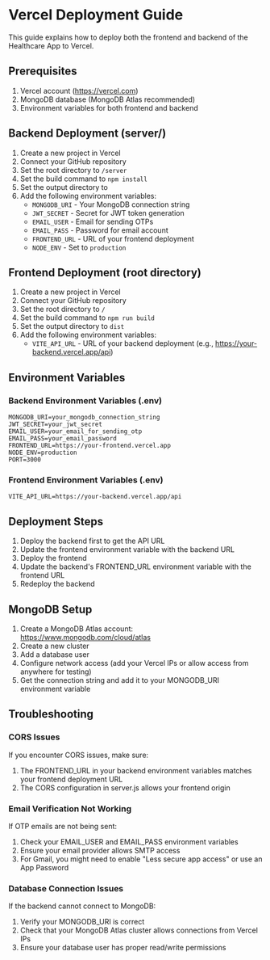 # Vercel Deployment Guide

This guide explains how to deploy both the frontend and backend of the Healthcare App to Vercel.

## Prerequisites

1. Vercel account (https://vercel.com)
2. MongoDB database (MongoDB Atlas recommended)
3. Environment variables for both frontend and backend

## Backend Deployment (server/)

1. Create a new project in Vercel
2. Connect your GitHub repository
3. Set the root directory to `/server`
4. Set the build command to `npm install`
5. Set the output directory to ` `
6. Add the following environment variables:
   - `MONGODB_URI` - Your MongoDB connection string
   - `JWT_SECRET` - Secret for JWT token generation
   - `EMAIL_USER` - Email for sending OTPs
   - `EMAIL_PASS` - Password for email account
   - `FRONTEND_URL` - URL of your frontend deployment
   - `NODE_ENV` - Set to `production`

## Frontend Deployment (root directory)

1. Create a new project in Vercel
2. Connect your GitHub repository
3. Set the root directory to `/`
4. Set the build command to `npm run build`
5. Set the output directory to `dist`
6. Add the following environment variables:
   - `VITE_API_URL` - URL of your backend deployment (e.g., https://your-backend.vercel.app/api)

## Environment Variables

### Backend Environment Variables (.env)

```env
MONGODB_URI=your_mongodb_connection_string
JWT_SECRET=your_jwt_secret
EMAIL_USER=your_email_for_sending_otp
EMAIL_PASS=your_email_password
FRONTEND_URL=https://your-frontend.vercel.app
NODE_ENV=production
PORT=3000
```

### Frontend Environment Variables (.env)

```env
VITE_API_URL=https://your-backend.vercel.app/api
```

## Deployment Steps

1. Deploy the backend first to get the API URL
2. Update the frontend environment variable with the backend URL
3. Deploy the frontend
4. Update the backend's FRONTEND_URL environment variable with the frontend URL
5. Redeploy the backend

## MongoDB Setup

1. Create a MongoDB Atlas account: https://www.mongodb.com/cloud/atlas
2. Create a new cluster
3. Add a database user
4. Configure network access (add your Vercel IPs or allow access from anywhere for testing)
5. Get the connection string and add it to your MONGODB_URI environment variable

## Troubleshooting

### CORS Issues
If you encounter CORS issues, make sure:
1. The FRONTEND_URL in your backend environment variables matches your frontend deployment URL
2. The CORS configuration in server.js allows your frontend origin

### Email Verification Not Working
If OTP emails are not being sent:
1. Check your EMAIL_USER and EMAIL_PASS environment variables
2. Ensure your email provider allows SMTP access
3. For Gmail, you might need to enable "Less secure app access" or use an App Password

### Database Connection Issues
If the backend cannot connect to MongoDB:
1. Verify your MONGODB_URI is correct
2. Check that your MongoDB Atlas cluster allows connections from Vercel IPs
3. Ensure your database user has proper read/write permissions
